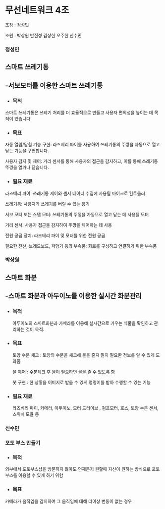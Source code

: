 # 무선네트워크 4조

조장 : 정성민 

조원 : 박상원 반진성 김상헌 오주헌 신수민

### 정성민
## 스마트 쓰레기통
## -서보모터를 이용한 스마트 쓰레기통
* ### 목적
 스마트 쓰레기통은 쓰레기 처리를 더 효율적으로 만들고 사용자 편의성을 높이는 데 목적이 있습니다

* ### 목표
 자동 열림/닫힘 기능 구현: 라즈베리 파이를 사용하여 쓰레기통의 뚜껑을 자동으로 열고 닫는 기능을 구현합니다.

 사용자 감지 및 제어: 거리 센서를 통해 사용자의 접근을 감지하고, 이를 통해 쓰레기통 뚜껑을 열거나 닫습니다.

* ### 필요 재료
 라즈베리 파이: 쓰레기통 제어와 센서 데이터 수집에 사용될 마이크로 컨트롤러
 
 쓰레기통: 사용자가 쓰레기를 버릴 수 있는 용기

 서보 모터 또는 스텝 모터: 쓰레기통의 뚜껑을 자동으로 열고 닫는 데 사용될 모터

 거리 센서: 사용자 접근을 감지하여 뚜껑을 제어하는 데 사용

 전원 공급 장치: 라즈베리 파이 및 모터를 위한 전원 공급

 필요한 전선, 브레드보드, 저항기 등의 부속품: 회로를 구성하고 연결하기 위한 부속품


### 박상원
## 스마트 화분
## -스마트 화분과 아두이노를 이용한 실시간 화분관리

* ### 목적
  아두이노의 스마트화분과 카메라를 이용해 실시간으로 키우는 식물을 확인하고 관리하는 것이 목적.

* ### 목표
  토양 수분 체크 : 토양의 수분을 체크해 물을 줄지 말지 필요한 정보를 알 수 있게 도와줌 

  물 제어 : 수분체크 후 물이 필요하면 물을 줄 수 있도록 함

  봇 구현 : 현 상황을 이미지로 받을 수 있게 명령어를 받아 수행할 수 있는 기능  

* ### 필요 재료
  라즈베리 파이, 카메라, 아두이노, 모터 드라이브 , 펌프모터, 호스, 토양 수분 센서, 스위치 모듈 등



### 신수민
### 포토 부스 만들기

* ### 목적
 외부에서 포토부스샵을 방문하지 않아도 언제든지 원할때 자신이 원하는 방식으로 포토부스를 이용할 수 있게 하기 위함

* ### 목표
 카메라가 움직임을 감지하여 그 움직임에 대해 더이상 변동이 없는 경우
